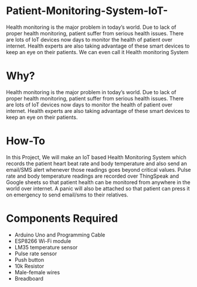 # Patient-Monitoring-System-IoT-
Health monitoring is the major problem in today’s world. Due to lack of proper health monitoring, patient suffer from serious health issues. There are lots of IoT devices now days to monitor the health of patient over internet. Health experts are also taking advantage of these smart devices to keep an eye on their patients. We can even call it Health monitoring System

# Why?
Health monitoring is the major problem in today’s world. Due to lack of proper health monitoring, patient suffer from serious health issues. There are lots of IoT devices now days to monitor the health of patient over internet. Health experts are also taking advantage of these smart devices to keep an eye on their patients.

# How-To
In this Project, We will make an IoT based Health Monitoring System which records the patient heart beat rate and body temperature and also send an email/SMS alert whenever those readings goes beyond critical values. Pulse rate and body temperature readings are recorded over ThingSpeak and Google sheets so that patient health can be monitored from anywhere in the world over internet. A panic will also be attached so that patient can press it on emergency to send email/sms to their relatives.

# Components Required 
- Arduino Uno and Programming Cable
- ESP8266 Wi-Fi module
- LM35 temperature sensor
- Pulse rate sensor
- Push button
- 10k Resistor
- Male-female wires
- Breadboard
